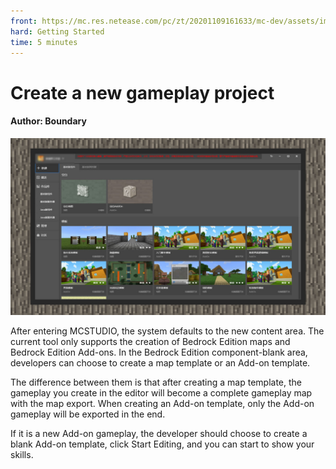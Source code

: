 ```yaml
--- 
front: https://mc.res.netease.com/pc/zt/20201109161633/mc-dev/assets/img/2_1.4e93e673.jpg 
hard: Getting Started 
time: 5 minutes 
--- 
```

# Create a new gameplay project 
#### Author: Boundary 
![](./images/2_1.jpg) 

After entering MCSTUDIO, the system defaults to the new content area. The current tool only supports the creation of Bedrock Edition maps and Bedrock Edition Add-ons. In the Bedrock Edition component-blank area, developers can choose to create a map template or an Add-on template. 

The difference between them is that after creating a map template, the gameplay you create in the editor will become a complete gameplay map with the map export. When creating an Add-on template, only the Add-on gameplay will be exported in the end. 

If it is a new Add-on gameplay, the developer should choose to create a blank Add-on template, click Start Editing, and you can start to show your skills.